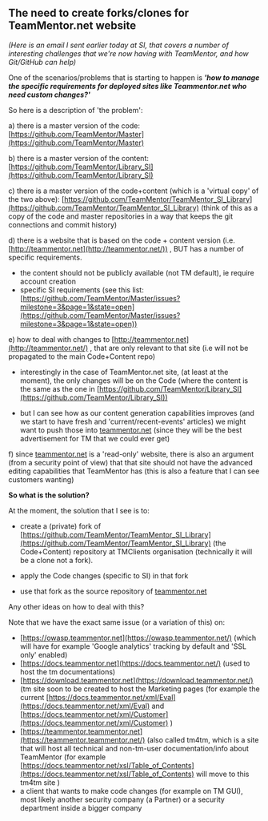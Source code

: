 ## The need to create forks/clones for TeamMentor.net website

_(Here is an email I sent earlier today at SI, that covers a number of interesting challenges that we're now having with TeamMentor, and how Git/GitHub can help)_

One of the scenarios/problems that is starting to happen is **_'how to manage the specific requirements for deployed sites like Teammentor.net who need custom changes?'_**  

So here is a description of 'the problem':

a) there is a master version of the code: [https://github.com/TeamMentor/Master](https://github.com/TeamMentor/Master)

b) there is a master version of the content: [https://github.com/TeamMentor/Library_SI](https://github.com/TeamMentor/Library_SI)

c) there is a master version of the code+content (which is a 'virtual copy' of the two above): [https://github.com/TeamMentor/TeamMentor_SI_Library](https://github.com/TeamMentor/TeamMentor_SI_Library) (think of this as a copy of the code and master repositories in a way that keeps the git connections and commit history)

d) there is a website that is based on the code + content version (i.e. [http://teammentor.net](http://teammentor.net/)) , BUT has a number of specific requirements.

* the content should not be publicly available (not TM default), ie require account creation
* specific SI requirements (see this list: [https://github.com/TeamMentor/Master/issues?milestone=3&page=1&state=open](https://github.com/TeamMentor/Master/issues?milestone=3&page=1&state=open))

e) how to deal with changes to [http://teammentor.net](http://teammentor.net/) , that are only relevant to that site (i.e will not be propagated to the main Code+Content repo)

* interestingly in the case of TeamMentor.net site, (at least at the moment), the only changes will be on the Code (where the content is the same as the one in  [https://github.com/TeamMentor/Library_SI](https://github.com/TeamMentor/Library_SI))

* but I can see how as our content generation capabilities improves (and we start to have fresh and 'current/recent-events' articles)  we might want to push those into [teammentor.net](http://teammentor.net/) (since they will be the best advertisement for TM that we could ever get)

f) since [teammentor.net](http://teammentor.net/) is a 'read-only' website, there is also an argument (from a security point of view) that that site should not have the advanced editing capabilities that TeamMentor has (this is also a feature that I can see customers wanting)

**So what is the solution?**

At the moment, the solution that I see is to:

* create a (private) fork of [https://github.com/TeamMentor/TeamMentor_SI_Library](https://github.com/TeamMentor/TeamMentor_SI_Library) (the Code+Content) repository at TMClients organisation (technically it will be a clone not a fork).

* apply the Code changes (specific to SI) in that fork

* use that fork as the source repository of [teammentor.net](http://teammentor.net/)

Any other ideas on how to deal with this?

Note that we have the exact same issue (or a variation of this) on:

* [https://owasp.teammentor.net](https://owasp.teammentor.net/) (which will have for example 'Google analytics' tracking by default and 'SSL only' enabled)
* [https://docs.teammentor.net](https://docs.teammentor.net/) (used to host the tm documentations)
* [https://download.teammentor.net](https://download.teammentor.net/) (tm site soon to be created to host the Marketing pages (for example the current [https://docs.teammentor.net/xml/Eval](https://docs.teammentor.net/xml/Eval) and [https://docs.teammentor.net/xml/Customer](https://docs.teammentor.net/xml/Customer) )
* [https://teammentor.teammentor.net](https://teammentor.teammentor.net/) (also called tm4tm, which is a site that will host all technical and non-tm-user documentation/info about TeamMentor (for example [https://docs.teammentor.net/xsl/Table_of_Contents](https://docs.teammentor.net/xsl/Table_of_Contents) will move to this tm4tm site )
* a client that wants to make code changes (for example on TM GUI), most likely another security company (a Partner) or a security department inside a bigger company
